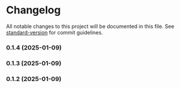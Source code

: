 # Changelog

All notable changes to this project will be documented in this file. See [standard-version](https://github.com/conventional-changelog/standard-version) for commit guidelines.

### 0.1.4 (2025-01-09)

### 0.1.3 (2025-01-09)

### 0.1.2 (2025-01-09)
